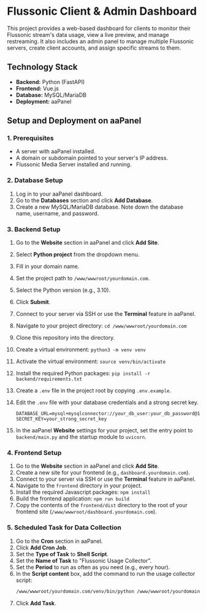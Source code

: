 # Flussonic Client & Admin Dashboard

This project provides a web-based dashboard for clients to monitor their Flussonic stream's data usage, view a live preview, and manage restreaming. It also includes an admin panel to manage multiple Flussonic servers, create client accounts, and assign specific streams to them.

## Technology Stack

- **Backend:** Python (FastAPI)
- **Frontend:** Vue.js
- **Database:** MySQL/MariaDB
- **Deployment:** aaPanel

## Setup and Deployment on aaPanel

### 1. Prerequisites

- A server with aaPanel installed.
- A domain or subdomain pointed to your server's IP address.
- Flussonic Media Server installed and running.

### 2. Database Setup

1.  Log in to your aaPanel dashboard.
2.  Go to the **Databases** section and click **Add Database**.
3.  Create a new MySQL/MariaDB database. Note down the database name, username, and password.

### 3. Backend Setup

1.  Go to the **Website** section in aaPanel and click **Add Site**.
2.  Select **Python project** from the dropdown menu.
3.  Fill in your domain name.
4.  Set the project path to `/www/wwwroot/yourdomain.com`.
5.  Select the Python version (e.g., 3.10).
6.  Click **Submit**.

7.  Connect to your server via SSH or use the **Terminal** feature in aaPanel.
8.  Navigate to your project directory: `cd /www/wwwroot/yourdomain.com`
9.  Clone this repository into the directory.
10. Create a virtual environment: `python3 -m venv venv`
11. Activate the virtual environment: `source venv/bin/activate`
12. Install the required Python packages: `pip install -r backend/requirements.txt`
13. Create a `.env` file in the project root by copying `.env.example`.
14. Edit the `.env` file with your database credentials and a strong secret key.
    ```
    DATABASE_URL=mysql+mysqlconnector://your_db_user:your_db_password@127.0.0.1:3306/your_db_name
    SECRET_KEY=your_strong_secret_key
    ```
15. In the aaPanel **Website** settings for your project, set the entry point to `backend/main.py` and the startup module to `uvicorn`.

### 4. Frontend Setup

1.  Go to the **Website** section in aaPanel and click **Add Site**.
2.  Create a new site for your frontend (e.g., `dashboard.yourdomain.com`).
3.  Connect to your server via SSH or use the **Terminal** feature in aaPanel.
4.  Navigate to the `frontend` directory in your project.
5.  Install the required Javascript packages: `npm install`
6.  Build the frontend application: `npm run build`
7.  Copy the contents of the `frontend/dist` directory to the root of your frontend site (`/www/wwwroot/dashboard.yourdomain.com`).

### 5. Scheduled Task for Data Collection

1.  Go to the **Cron** section in aaPanel.
2.  Click **Add Cron Job**.
3.  Set the **Type of Task** to **Shell Script**.
4.  Set the **Name of Task** to "Flussonic Usage Collector".
5.  Set the **Period** to run as often as you need (e.g., every hour).
6.  In the **Script content** box, add the command to run the usage collector script:
    ```bash
    /www/wwwroot/yourdomain.com/venv/bin/python /www/wwwroot/yourdomain.com/backend/app/services/usage_collector.py
    ```
7.  Click **Add Task**.
